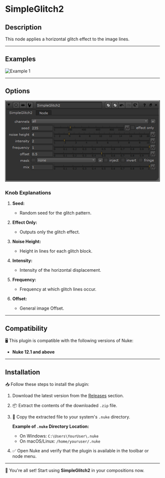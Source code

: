 # SimpleGlitch2

## Description
This node applies a horizontal glitch effect to the image lines.

---

## Examples

![Example 1](assets/glitch_example2.gif)

---

## Options

![Plugin Options](assets/plugin_knobs.png)

### Knob Explanations
1. **Seed:**
   - Random seed for the glitch pattern.

2. **Effect Only:**
   - Outputs only the glitch effect.

3. **Noise Height:**
   - Height in lines for each glitch block.

4. **Intensity:**
   - Intensity of the horizontal displacement.

5. **Frequency:**
   - Frequency at which glitch lines occur.

6. **Offset:**
   - General image Offset.

---

## Compatibility
🖥️ This plugin is compatible with the following versions of Nuke:

- **Nuke 12.1 and above**

---

## Installation
📥 Follow these steps to install the plugin:

1. Download the latest version from the [Releases](https://github.com/youruser/ProjectName/releases) section.
2. 📦 Extract the contents of the downloaded `.zip` file.
3. 📂 Copy the extracted file to your system's `.nuke` directory.

   **Example of `.nuke` Directory Location:**
   - On Windows: `C:\Users\YourUser\.nuke`
   - On macOS/Linux: `/home/youruser/.nuke`

4. ✅ Open Nuke and verify that the plugin is available in the toolbar or node menu.

---

🚀 You're all set! Start using **SimpleGlitch2** in your compositions now.
